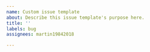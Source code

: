 ```yaml
---
name: Custom issue template
about: Describe this issue template's purpose here.
title: ''
labels: bug
assignees: martin19842018

---
```



